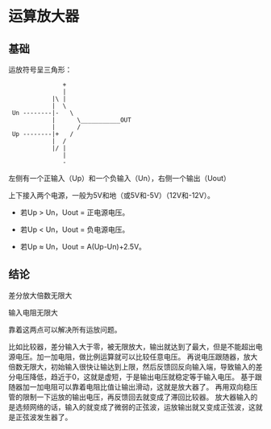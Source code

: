 # 运算放大器

## 基础

运放符号呈三角形：

```
               +
               |
            |\ |
            |  \
 Un --------|-   \
            |      \___________OUT
            |      /
 Up --------|+   /
            |  /
            |/ |
               |
               -
```

左侧有一个正输入（Up）和一个负输入（Un），右侧一个输出（Uout）

上下接入两个电源，一般为5V和地（或5V和-5V）（12V和-12V）。

-   若Up > Un，Uout = 正电源电压。

-   若Up < Un，Uout = 负电源电压。

-   若Up ≈ Un，Uout = A(Up-Un)+2.5V。







## 结论

差分放大倍数无限大

输入电阻无限大

靠着这两点可以解决所有运放问题。 

比如比较器，差分输入大于零，被无限放大，输出就达到了最大，但是不能超出电源电压。加一加电阻，做比例运算就可以比较任意电压。 再说电压跟随器，放大倍数无限大，初始输入很快让输达到上限，然后反馈回反向输入端，导致输入的差分电压降低，趋近于0，这就是虚短，于是输出电压就稳定等于输入电压。 基于跟随器加一加电阻可以靠着电阻比值让输出滑动，这就是放大器了。 再用双向稳压管的限制一下运放的输出电压，再反馈回去就变成了滞回比较器。 放大器输入的是选频网络的话，输入的就变成了微弱的正弦波，运放输出就又变成正弦波，这就是正弦波发生器了。 